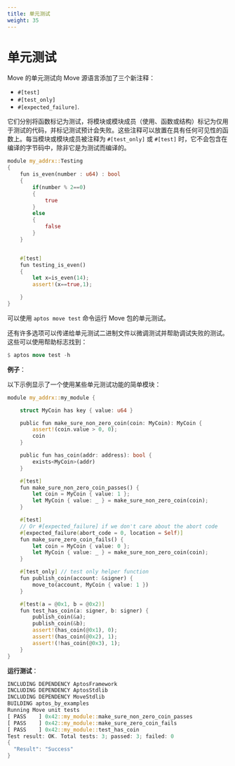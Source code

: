 ```yaml
---
title: 单元测试
weight: 35
---
```


# 单元测试

Move 的单元测试向 Move 源语言添加了三个新注释：

* `#[test]`
* `#[test_only]`
* `#[expected_failure]`.


它们分别将函数标记为测试，将模块或模块成员（使用、函数或结构）标记为仅用于测试的代码，并标记测试预计会失败。这些注释可以放置在具有任何可见性的函数上。每当模块或模块成员被注释为 `#[test_only]` 或 `#[test]` 时，它不会包含在编译的字节码中，除非它是为测试而编译的。

<!-- # Unit test

Unit testing for Move adds three new annotations to the Move source language:

* `#[test]`
* `#[test_only]`, and
* `#[expected_failure]`.

They respectively mark a function as a test, mark a module or module member (`use`, function, or struct) as code to be included for testing only, and mark that a test is expected to fail. These annotations can be placed on a function with any visibility. Whenever a module or module member is annotated as `#[test_only]` or `#[test]`, it will not be included in the compiled bytecode unless it is compiled for testing. -->

```rust
module my_addrx::Testing
{
    fun is_even(number : u64) : bool
    {
        if(number % 2==0)
        {
            true
        }
        else
        {
            false
        }
    }


    #[test]
    fun testing_is_even()
    {
        let x=is_even(14);
        assert!(x==true,1);

    }
}
```

可以使用 `aptos move test` 命令运行 Move 包的单元测试。

还有许多选项可以传递给单元测试二进制文件以微调测试并帮助调试失败的测试。这些可以使用帮助标志找到：

<!-- Unit tests for a Move package can be run with the **`aptos move test`** command.

There are also a number of options that can be passed to the unit testing binary to fine-tune testing and to help debug failing tests. These can be found using the the help flag: -->

```rust
$ aptos move test -h
```

**例子**：

以下示例显示了一个使用某些单元测试功能的简单模块：

<!-- **Example:**

A simple module using some of the unit testing features is shown in the following example: -->

```rust
module my_addrx::my_module {

    struct MyCoin has key { value: u64 }

    public fun make_sure_non_zero_coin(coin: MyCoin): MyCoin {
        assert!(coin.value > 0, 0);
        coin
    }

    public fun has_coin(addr: address): bool {
        exists<MyCoin>(addr)
    }

    #[test]
    fun make_sure_non_zero_coin_passes() {
        let coin = MyCoin { value: 1 };
        let MyCoin { value: _ } = make_sure_non_zero_coin(coin);
    }

    #[test]
    // Or #[expected_failure] if we don't care about the abort code
    #[expected_failure(abort_code = 0, location = Self)]
    fun make_sure_zero_coin_fails() {
        let coin = MyCoin { value: 0 };
        let MyCoin { value: _ } = make_sure_non_zero_coin(coin);
    }

    #[test_only] // test only helper function
    fun publish_coin(account: &signer) {
        move_to(account, MyCoin { value: 1 })
    }

    #[test(a = @0x1, b = @0x2)]
    fun test_has_coin(a: signer, b: signer) {
        publish_coin(&a);
        publish_coin(&b);
        assert!(has_coin(@0x1), 0);
        assert!(has_coin(@0x2), 1);
        assert!(!has_coin(@0x3), 1);
    }
}
```

**运行测试**：

```rust
INCLUDING DEPENDENCY AptosFramework
INCLUDING DEPENDENCY AptosStdlib
INCLUDING DEPENDENCY MoveStdlib
BUILDING aptos_by_examples
Running Move unit tests
[ PASS    ] 0x42::my_module::make_sure_non_zero_coin_passes
[ PASS    ] 0x42::my_module::make_sure_zero_coin_fails
[ PASS    ] 0x42::my_module::test_has_coin
Test result: OK. Total tests: 3; passed: 3; failed: 0
{
  "Result": "Success"
}
```
